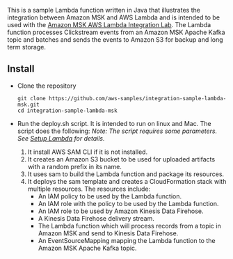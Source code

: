 This is a sample Lambda function written in Java that illustrates the integration between Amazon MSK and AWS Lambda and 
is intended to be used with the [Amazon MSK AWS Lambda Integration Lab](https://amazonmsk-labs.workshop.aws/en/msklambda.html).
The Lambda function processes Clickstream events from an Amazon MSK Apache Kafka topic and batches and sends the events to 
Amazon S3 for backup and long term storage.

## Install

   * Clone the repository

         git clone https://github.com/aws-samples/integration-sample-lambda-msk.git
         cd integration-sample-lambda-msk
    
   * Run the deploy.sh script. It is intended to run on linux and Mac. The script does the following:
   *Note: The script requires some parameters. See [Setup Lambda](https://amazonmsk-labs.workshop.aws/en/msklambda/setuplambda.html) for details.*
    
       1. It install AWS SAM CLI if it is not installed.
       2. It creates an Amazon S3 bucket to be used for uploaded artifacts with a random prefix in its name.
       3. It uses sam to build the Lambda function and package its resources.
       4. It deploys the sam template and creates a CloudFormation stack with multiple resources. The resources include:
           * An IAM policy to be used by the Lambda function.
           * An IAM role with the policy to be used by the Lambda function.
           * An IAM role to be used by Amazon Kinesis Data Firehose.
           * A Kinesis Data Firehose delivery stream.
           * The Lambda function which will process records from a topic in Amazon MSK and send to Kinesis Data Firehose.
           * An EventSourceMapping mapping the Lambda function to the Amazon MSK Apache Kafka topic.
    
    